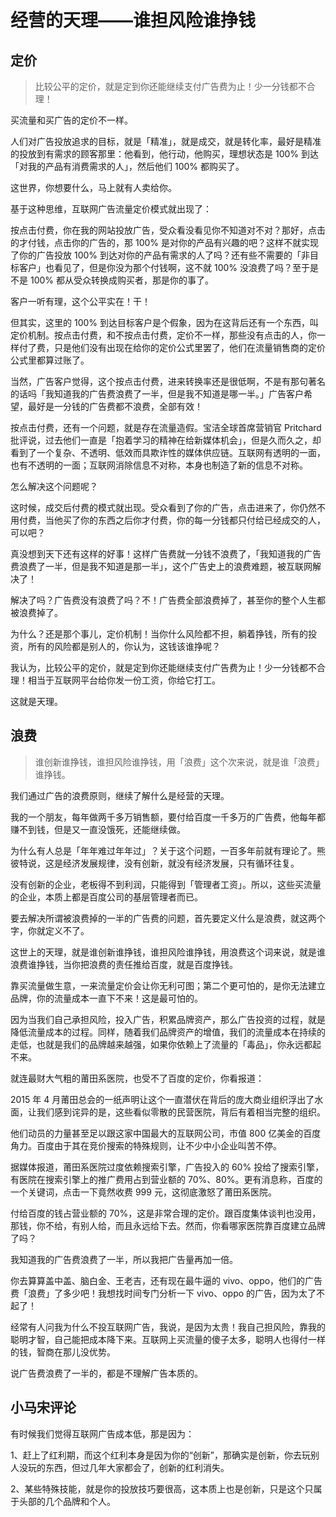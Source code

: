 # 经营的天理——谁担风险谁挣钱

## 定价

> 比较公平的定价，就是定到你还能继续支付广告费为止！少一分钱都不合理！

买流量和买广告的定价不一样。

人们对广告投放追求的目标，就是「精准」，就是成交，就是转化率，最好是精准的投放到有需求的顾客那里：他看到，他行动，他购买，理想状态是 100% 到达「对我的产品有消费需求的人」，然后他们 100% 都购买了。

这世界，你想要什么，马上就有人卖给你。

基于这种思维，互联网广告流量定价模式就出现了：

按点击付费，你在我的网站投放广告，受众看没看见你不知道对不对？那好，点击的才付钱，点击你的广告的，那 100% 是对你的产品有兴趣的吧？这样不就实现了你的广告投放 100% 到达对你的产品有需求的人了吗？还有些不需要的「非目标客户」也看见了，但是你没为那个付钱啊，这不就 100% 没浪费了吗？至于是不是 100% 都从受众转换成购买者，那是你的事了。

客户一听有理，这个公平实在！干！

但其实，这里的 100% 到达目标客户是个假象，因为在这背后还有一个东西，叫定价机制。按点击付费，和不按点击付费，定价不一样，那些没有点击的人，你一样付了费，只是他们没有出现在给你的定价公式里罢了，他们在流量销售商的定价公式里都算过账了。

当然，广告客户觉得，这个按点击付费，进来转换率还是很低啊，不是有那句著名的话吗「我知道我的广告费浪费了一半，但是我不知道是哪一半。」广告客户希望，最好是一分钱的广告费都不浪费，全部有效！

按点击付费，还有一个问题，就是存在流量造假。宝洁全球首席营销官 Pritchard 批评说，过去他们一直是「抱着学习的精神在给新媒体机会」，但是久而久之，却看到了一个复杂、不透明、低效而具欺诈性的媒体供应链。互联网有透明的一面，也有不透明的一面；互联网消除信息不对称，本身也制造了新的信息不对称。

怎么解决这个问题呢？

这时候，成交后付费的模式就出现。受众看到了你的广告，点击进来了，你仍然不用付费，当他买了你的东西之后你才付费，你的每一分钱都只付给已经成交的人，可以吧？

真没想到天下还有这样的好事！这样广告费就一分钱不浪费了，「我知道我的广告费浪费了一半，但是我不知道是那一半」，这个广告史上的浪费难题，被互联网解决了！

解决了吗？广告费没有浪费了吗？不！广告费全部浪费掉了，甚至你的整个人生都被浪费掉了。

为什么？还是那个事儿，定价机制！当你什么风险都不担，躺着挣钱，所有的投资，所有的风险都是别人的，你认为，这钱该谁挣呢？ 

我认为，比较公平的定价，就是定到你还能继续支付广告费为止！少一分钱都不合理！相当于互联网平台给你发一份工资，你给它打工。

这就是天理。

## 浪费

> 谁创新谁挣钱，谁担风险谁挣钱，用「浪费」这个次来说，就是谁「浪费」谁挣钱。

我们通过广告的浪费原则，继续了解什么是经营的天理。

我的一个朋友，每年做两千多万销售额，要付给百度一千多万的广告费，他每年都赚不到钱，但是又一直没饿死，还能继续做。

为什么有人总是「年年难过年年过」？关于这个问题，一百多年前就有理论了。熊彼特说，这是经济发展规律，没有创新，就没有经济发展，只有循环往复。

没有创新的企业，老板得不到利润，只能得到「管理者工资」。所以，这些买流量的企业，本质上都是百度公司的基层管理者而已。

要去解决所谓被浪费掉的一半的广告费的问题，首先要定义什么是浪费，就这两个字，你就定义不了。

这世上的天理，就是谁创新谁挣钱，谁担风险谁挣钱，用浪费这个词来说，就是谁浪费谁挣钱，当你把浪费的责任推给百度，就是百度挣钱。

靠买流量做生意，一来流量定价会让你无利可图；第二个更可怕的，是你无法建立品牌，你的流量成本一直下不来！这是最可怕的。

因为当我们自己承担风险，投入广告，积累品牌资产，那么广告投资的过程，就是降低流量成本的过程。同样，随着我们品牌资产的增值，我们的流量成本在持续的走低，也就是我们的品牌越来越强，如果你依赖上了流量的「毒品」，你永远都起不来。

 就连最财大气粗的莆田系医院，也受不了百度的定价，你看报道：

2015 年 4 月莆田总会的一纸声明让这个一直潜伏在背后的庞大商业组织浮出了水面，让我们感到诧异的是，这些看似零散的民营医院，背后有着相当完整的组织。

他们动员的力量甚至足以跟这家中国最大的互联网公司，市值 800 亿美金的百度角力。百度由于其在竞价搜索的特殊规则，让不少中小企业叫苦不停。

据媒体报道，莆田系医院过度依赖搜索引擎，广告投入的 60% 投给了搜索引擎，有医院在搜索引擎上的推广费用占到营业额的 70%、80%。更有消息称，百度的一个关键词，点击一下竟然收费 999 元，这彻底激怒了莆田系医院。

付给百度的钱占营业额的 70%，这是非常合理的定价。跟百度集体谈判也没用，那钱，你不给，有别人给，而且永远给下去。然而，你看哪家医院靠百度建立品牌了吗？

我知道我的广告费浪费了一半，所以我把广告量再加一倍。

你去算算盖中盖、脑白金、王老吉，还有现在最牛逼的 vivo、oppo，他们的广告费「浪费」了多少吧！我想找时间专门分析一下 vivo、oppo 的广告，因为太了不起了！

经常有人问我为什么不投互联网广告，我说，是因为太贵！我自己担风险，靠我的聪明才智，自己能把成本降下来。互联网上买流量的傻子太多，聪明人也得付一样的钱，智商在那儿没优势。

说广告费浪费了一半的，都是不理解广告本质的。

## 小马宋评论
有时候我们觉得互联网广告成本低，那是因为：

1、赶上了红利期，而这个红利本身是因为你的“创新”，那确实是创新，你去玩别人没玩的东西，但过几年大家都会了，创新的红利消失。

2、某些特殊技能，就是你的投放技巧要很高，这本质上也是创新，只是这个只属于头部的几个品牌和个人。

